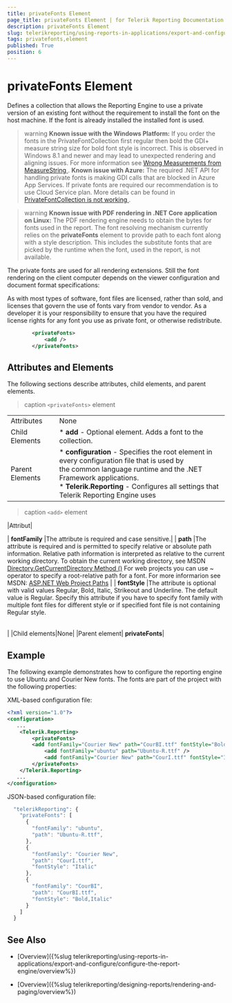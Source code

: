 ```yaml
---
title: privateFonts Element
page_title: privateFonts Element | for Telerik Reporting Documentation
description: privateFonts Element
slug: telerikreporting/using-reports-in-applications/export-and-configure/configure-the-report-engine/privatefonts-element
tags: privatefonts,element
published: True
position: 6
---
```


# privateFonts Element



Defines a collection that allows the Reporting Engine to use a private version         of an existing font without the requirement to install the font on the host machine.         If the font is already installed the installed font is used.       

>warning  __Known issue with the Windows Platform:__ If you order the fonts in the PrivateFontCollection first regular then bold           the GDI+ measure string size for bold font style is incorrect.            This is observed in Windows 8.1 and newer and may lead to unexpected rendering and aligning issues.           For more information see            [               Wrong Measurements from MeasureString             ](               https://github.com/Microsoft/DirectXTK/issues/34             ) .          __Known issue with Azure:__ The required .NET API for handling private fonts is making GDI calls that are blocked in Azure App Services.           If private fonts are required our recommendation is to use Cloud Service plan. More details can be found in             [               PrivateFontCollection is not working             ](               https://feedback.azure.com/forums/34192--general-feedback/suggestions/31381390-privatefontcollection-is-not-working             ) .         


>warning  __Known issue with PDF rendering in .NET Core application on Linux:__ The PDF rendering engine needs to obtain the bytes for fonts used in the report. The font resolving mechanism currently relies on the  __privateFonts__            element to provide path to each font along with a style description. This includes the substitute fonts that are picked by the runtime when the font,            used in the report, is not available.         


The private fonts are used for all rendering extensions. Still the font rendering on the client         computer depends on the viewer configuration and document format specifications:       

As with most types of software, font files are licensed, rather than sold,         and licenses that govern the use of fonts vary from vendor to vendor.         As a developer it is your responsibility to ensure that you have the required license rights         for any font you use as private font, or otherwise redistribute.       

	
````xml
    	<privateFonts>
        	<add />
		</privateFonts>
````



## Attributes and Elements

The following sections describe attributes, child elements, and parent elements.


>caption ```<privateFonts>``` element


|   |   |
| ------ | ------ |
Attributes|None|
|Child Elements|*  __add__ - Optional element. Adds a font to the collection.|
|Parent Elements|*  __configuration__ - Specifies the root element in every configuration file that is used by<br/>                  the common language runtime and the .NET Framework applications.<br/>*  __Telerik.Reporting__ - Configures all settings that Telerik Reporting Engine uses|





>caption ```<add>``` element


|Attribut|



| __fontFamily__ |The attribute is required and case sensitive.|
| __path__ |The attribute is required and is permitted to specify relative or absolute path information.
                    Relative path information is interpreted as relative to the current working directory.
                    To obtain the current working directory, see MSDN [Directory.GetCurrentDirectory Method ()](https://msdn.microsoft.com/en-us/library/system.io.directory.getcurrentdirectory.aspx) For web projects you can use ~ operator to specify a root-relative path for a font. For more informarion see MSDN: [ASP.NET Web Project Paths](https://msdn.microsoft.com/en-us/library/ms178116.aspx) |
| __fontStyle__ |The attribute is optional with valid values Regular, Bold, Italic, Strikeout and Underline.
                    The default value is Regular.
                    Specify this attribute if you have to specify font family with multiple font
                    files for different style or if specified font file is not containing Regular style.


|   |   |
| ------ | ------ |
|
|Child elements|None|
|Parent element| __privateFonts__|




## Example

The following example demonstrates how to configure the reporting engine to use Ubuntu and Courier New fonts.           The fonts are part of the project with the following properties:         

XML-based configuration file:

	
````xml
<?xml version="1.0"?>
<configuration>
   ...
	<Telerik.Reporting>
		<privateFonts>
    	<add fontFamily="Courier New" path="CourBI.ttf" fontStyle="Bold, Italic" />
			<add fontFamily="ubuntu" path="Ubuntu-R.ttf" />
			<add fontFamily="Courier New" path="CourI.ttf" fontStyle="Italic" />
    	</privateFonts>
 	</Telerik.Reporting>
   ...
</configuration>
````



JSON-based configuration file:

	
````js
  "telerikReporting": {
    "privateFonts": [
      {
        "fontFamily": "ubuntu",
        "path": "Ubuntu-R.ttf",
      },
      {
        "fontFamily": "Courier New",
        "path": "CourI.ttf",
        "fontStyle": "Italic"
      },
      {
        "fontFamily": "CourBI",
        "path": "CourBI.ttf",
        "fontStyle": "Bold,Italic"
      }
    ]
  }
````



## See Also


 * [Overview]({%slug telerikreporting/using-reports-in-applications/export-and-configure/configure-the-report-engine/overview%})

 * [Overview]({%slug telerikreporting/designing-reports/rendering-and-paging/overview%})
